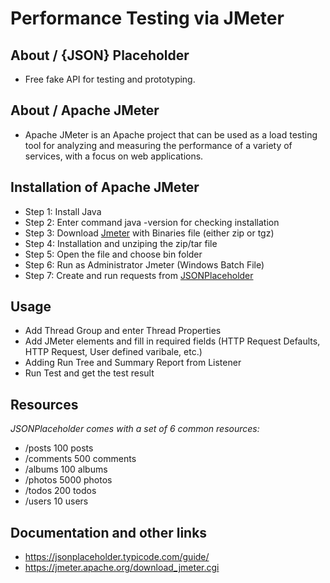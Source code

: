 # Performance Testing via JMeter
## About / {JSON} Placeholder

* Free fake API for testing and prototyping.

## About / Apache JMeter

* Apache JMeter is an Apache project that can be used as a load testing tool for analyzing and measuring the performance of a variety of services, with a focus on web applications.

## Installation of Apache JMeter

* Step 1: Install Java
* Step 2: Enter command java -version for checking installation
* Step 3: Download [Jmeter](https://jmeter.apache.org/download_jmeter.cgi) with Binaries file (either zip or tgz)
* Step 4: Installation and unziping the zip/tar file
* Step 5: Open the file and choose bin folder
* Step 6: Run as Administrator Jmeter (Windows Batch File)
* Step 7: Create and run requests from [JSONPlaceholder](https://jsonplaceholder.typicode.com/guide/)

## Usage

* Add Thread Group and enter Thread Properties 
* Add JMeter elements and fill in required fields (HTTP Request Defaults, HTTP Request, User defined varibale, etc.)
* Adding Run Tree and Summary Report from Listener
* Run Test and get the test result

## Resources

*JSONPlaceholder comes with a set of 6 common resources:*

* /posts	100 posts
* /comments	500 comments
* /albums	100 albums
* /photos	5000 photos
* /todos	200 todos
* /users	10 users

## Documentation and other links

* https://jsonplaceholder.typicode.com/guide/
* https://jmeter.apache.org/download_jmeter.cgi
